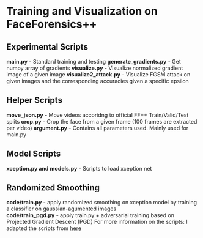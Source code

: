 # Training and Visualization on FaceForensics++

## Experimental Scripts
**main.py** - Standard training and testing
**generate_gradients.py** - Get numpy array of gradients
**visualize.py** - Visualize normalized gradient image of a given image
**visualize2_attack.py** - Visualize FGSM attack on given images and the corresponding accuracies given a specific epsilon

## Helper Scripts
**move_json.py** - Move videos accoridng to official FF++ Train/Valid/Test splits
**crop.py** - Crop the face from a given frame (100 frames are extracted per video)
**argument.py** - Contains all parameters used. Mainly used for main.py

## Model Scripts
**xception.py and models.py** - Scripts to load xception net

## Randomized Smoothing
**code/train.py** - apply randomized smoothing on xception model by training a classifier on gaussian-agumented images <br>
**code/train_pgd.py** - apply train.py + adversarial training based on Projected Gradient Descent (PGD)
For more information on the scripts: I adapted the scripts from [here](https://github.com/Hadisalman/smoothing-adversarial)